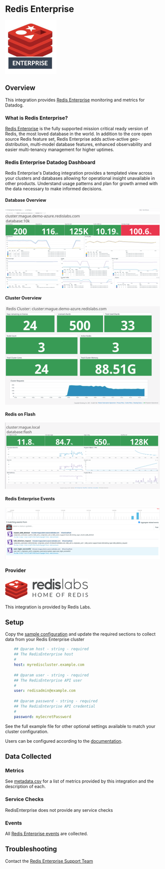 # Redis Enterprise

![img](./images/redis-enterprise.jpg)

## Overview

This integration provides [Redis Enterprise][1] monitoring and metrics for Datadog.

### What is Redis Enterprise?

[Redis Enterprise][1] is the fully supported mission critical ready version of Redis, the most loved database in the world.  In addition to the core open source Redis feature set, Redis Enterprise adds active-active geo-distribution, multi-model database features, enhanced observability and easier multi-tenancy management for higher uptimes.

### Redis Enterprise Datadog Dashboard

Redis Enterprise's Datadog integration provides a templated view across your clusters and databases allowing for operational insight unavailable in other products.  Understand usage patterns and plan for growth armed with the data necessary to make informed decisions.

#### Database Overview
![overview](./images/dashboard.png)

#### Cluster Overview
![overview](./images/datadog_cluster_top_view.png)

#### Redis on Flash
![rofdash](./images/ROF_dashboard.png)

#### Redis Enterprise Events
![events](./images/events.png)


### Provider

![dashboard](./images/redislabs-logo.png)

This integration is provided by Redis Labs.



## Setup

Copy the [sample configuration][2] and update the required sections to collect data from your Redis Enterprise cluster

```yml
    ## @param host - string - required
    ## The RedisEnterprise host
    #
    host: myrediscluster.example.com

    ## @param user - string - required
    ## The RedisEnterprise API user
    #
    user: redisadmin@example.com

    ## @param password - string - required
    ## The RedisEnterprise API credential
    #
    password: mySecretPassword
```

See the full example file for other optional settings available to match your cluster configuration.

Users can be configured according to the [documentation][3].

## Data Collected

### Metrics

See [metadata.csv][4] for a list of metrics provided by this integration and the description of each.

### Service Checks

RedisEnterprise does not provide any service checks

### Events

All [Redis Enterprise events][5] are collected.

## Troubleshooting

Contact the [Redis Enterprise Support Team][6]


[1]: http://www.redislabs.com
[2]: https://github.com/DataDog/integrations-extras/blob/master/redisenterprise/datadog_checks/redisenterprise/data/conf.yaml.example
[3]: https://docs.redislabs.com/latest/rc/security/database-security/passwords-users-roles/
[4]: https://github.com/DataDog/integrations-extras/blob/master/redisenterprise/metadata.csv
[5]: https://docs.redislabs.com/latest/rs/administering/monitoring-metrics/#cluster-alerts
[6]: https://redislabs.com/deployment/support/

